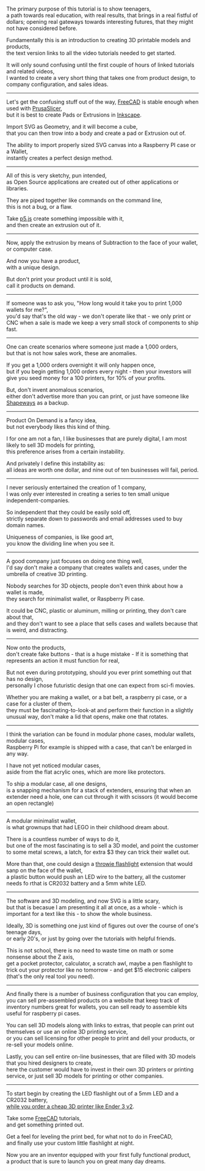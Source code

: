 The primary purpose of this tutorial is to show teenagers,\
a path towards real education, with real results, that brings in a real fistful of dollars; opening real gateways towards interesting futures, that they might not have considered before.

Fundamentally this is an introduction to creating 3D printable models and products,\
the text version links to all the video tutorials needed to get started.

It will only sound confusing until the first couple of hours of linked tutorials and related videos,\
I wanted to create a very short thing that takes one from product design, to company configuration, and sales ideas.

---

Let's get the confusing stuff out of the way, [FreeCAD](https://www.youtube.com/results?search_query=FreeCAD+tutorial) is stable enough when used with [PrusaSlicer](https://www.youtube.com/results?search_query=PrusaSlicer+tutorial),\
but it is best to create Pads or Extrusions in [Inkscape](https://www.youtube.com/results?search_query=Inkscape+tutorial).

Import SVG as Geometry, and it will become a cube,\
that you can then trow into a body and create a pad or Extrusion out of.

The ability to import properly sized SVG canvas into a Raspberry PI case or a Wallet,\
instantly creates a perfect design method.

---

All of this is very sketchy, pun intended,\
as Open Source applications are created out of other applications or libraries.

They are piped together like commands on the command line,\
this is not a bug, or a flaw.

Take [p5.js](https://www.youtube.com/results?search_query=P5.js+tutorial) create something impossible with it,\
and then create an extrusion out of it.

---

Now, apply the extrusion by means of Subtraction to the face of your wallet,\
or computer case.

And now you have a product,\
with a unique design.

But don't print your product until it is sold,\
call it products on demand.

---

If someone was to ask you, "How long would it take you to print 1,000 wallets for me?",\
you'd say that's the old way - we don't operate like that - we only print or CNC when a sale is made we keep a very small stock of components to ship fast.

---

One can create scenarios where someone just made a 1,000 orders,\
but that is not how sales work, these are anomalies.

If you get a 1,000 orders overnight it will only happen once,\
but if you begin getting 1,000 orders every night - then your investors will give you seed money for a 100 printers, for 10% of your profits.

But, don't invent anomalous scenarios,\
either don't advertise more than you can print, or just have someone like [Shapeways](https://www.youtube.com/results?search_query=shapeways) as a backup.

---

Product On Demand is a fancy idea,\
but not everybody likes this kind of thing.

I for one am not a fan, I like businesses that are purely digital, I am most likely to sell 3D models for printing,\
this preference arises from a certain instability.

And privately I define this instability as:\
all ideas are worth one dollar, and nine out of ten businesses will fail, period.

---

I never seriously entertained the creation of 1 company,\
I was only ever interested in creating a series to ten small unique independent-companies.

So independent that they could be easily sold off,\
strictly separate down to passwords and email addresses used to buy domain names.

Uniqueness of companies, is like good art,\
you know the dividing line when you see it.

---

A good company just focuses on doing one thing well,\
I'd say don't make a company that creates wallets and cases, under the umbrella of creative 3D printing.

Nobody searches for 3D objects, people don't even think about how a wallet is made,\
they search for minimalist wallet, or Raspberry Pi case.

It could be CNC, plastic or aluminum, milling or printing, they don't care about that,\
and they don't want to see a place that sells cases and wallets because that is weird, and distracting.

---

Now onto the products,\
don't create fake buttons - that is a huge mistake - If it is something that represents an action it must function for real,

But not even during prototyping, should you ever print something out that has no design,\
personally I chose futuristic design that one can expect from sci-fi movies.

Whether you are making a wallet, or a bat belt, a raspberry pi case, or a case for a cluster of them,\
they must be fascinating-to-look-at and perform their function in a slightly unusual way, don't make a lid that opens, make one that rotates.

---

I think the variation can be found in modular phone cases, modular wallets, modular cases,\
Raspberry Pi for example is shipped with a case, that can't be enlarged in any way.

I have not yet noticed modular cases,\
aside from the flat acrylic ones, which are more like protectors.

To ship a modular case, all one designs,\
is a snapping mechanism for a stack of extenders, ensuring that when an extender need a hole, one can cut through it with scissors (it would become an open rectangle)

---

A modular minimalist wallet,\
is what grownups that had LEGO in their childhood dream about.

There is a countless number of ways to do it,\
but one of the most fascinating is to sell a 3D model, and point the customer to some metal screws, a latch, for extra $3 they can trick their wallet out.

More than that, one could design a [throwie flashlight](https://www.youtube.com/watch?v=aB9dBXGjpZY) extension that would sanp on the face of the wallet,\
a plastic button would push an LED wire to the battery, all the customer needs fo rthat is CR2032 battery and a 5mm white LED.

---

The software and 3D modeling, and now SVG is a little scary,\
but that is becasue I am presenting it all at once, as a whole - which is important for a text like this - to show the whole business.

Ideally, 3D is something one just kind of figures out over the course of one's teenage days,\
or early 20's, or just by going over the tutorials with helpful friends.

This is not school, there is no need to waste time on math or some nonsense about the Z axis,\
get a pocket protector, calculator, a scratch awl, maybe a pen flashlight to trick out your protector like no tomorrow - and get $15 electronic calipers (that's the only real tool you need).

---

And finally there is a number of business configuration that you can employ,\
you can sell pre-assembled products on a website that keep track of inventory numbers great for wallets, you can sell ready to assemble kits useful for raspberry pi cases.

You can sell 3D models along with links to extras, that people can print out themselves or use an online 3D printing service,\
or you can sell licensing for other people to print and dell your products, or re-sell your models online.

Lastly, you can sell entire on-line businesses, that are filled with 3D models that you hired designers to create,\
here the customer would have to invest in their own 3D printers or printing service, or just sell 3D models for printing or other companies.

---

To start begin by creating the LED flashlight out of a 5mm LED and a CR2032 battery,\
[while you order a cheap 3D printer like Ender 3 v2](https://www.youtube.com/watch?v=gokN9xNG94U).

Take some [FreeCAD](https://www.youtube.com/results?search_query=FreeCAD+tutorial) tutorials,\
and get something printed out.

Get a feel for leveling the print bed, for what not to do in FreeCAD,\
and finally use your custom little flashlight at night.

Now you are an inventor equipped with your first fully functional product,\
a product that is sure to launch you on great many day dreams.
